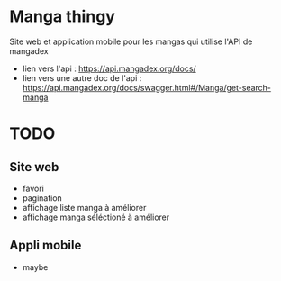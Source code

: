 # Manga thingy 
Site web et application mobile pour les mangas qui utilise l'API de mangadex 


- lien vers l'api : https://api.mangadex.org/docs/
- lien vers une autre doc de l'api : https://api.mangadex.org/docs/swagger.html#/Manga/get-search-manga

# TODO
## Site web
- favori
- pagination
- affichage liste manga à améliorer
- affichage manga séléctioné à améliorer

## Appli mobile 
- maybe
